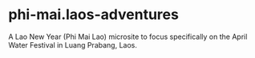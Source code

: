 # phi-mai.laos-adventures
A Lao New Year (Phi Mai Lao) microsite to focus specifically on the April Water Festival in Luang Prabang, Laos.
